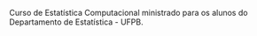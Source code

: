 Curso de Estatística Computacional ministrado para os alunos do Departamento de Estatística - UFPB.
